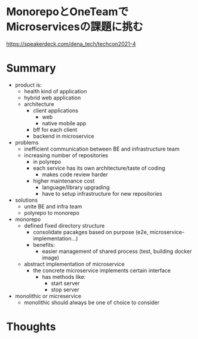 <!--
{
  "tags": ["microservices", "monorepo"]
}
-->

# MonorepoとOneTeamでMicroservicesの課題に挑む
https://speakerdeck.com/dena_tech/techcon2021-4

# Summary
- product is:
  - health kind of application
  - hybrid web application
  - architecture
    - client applications
      - web
      - native mobile app
    - bff for each client
    - backend in microservice
- problems
  - inefficient communication between BE and infrastructure team
  - increasing number of repositories
    - in polyrepo
    - each service has its own architecture/taste of coding
      - makes code review harder
    - higher maintenance cost
      - language/library upgrading
      - have to setup infrastructure for new repositories
- solutions
  - unite BE and infra team
  - polyrepo to monorepo
- monorepo
  - defined fixed directory structure
    - consolidate pacakges based on purpose (e2e, microservice-implementation...)
    - benefits:
      - easier management of shared process (test, building docker image)
  - abstract implementation of microservice
    - the concrete microservice implements certain interface
      - has methods like:
        - start server
        - stop server
- monolithic or micreservice
  - monolithic should always be one of choice to consider

# Thoughts

